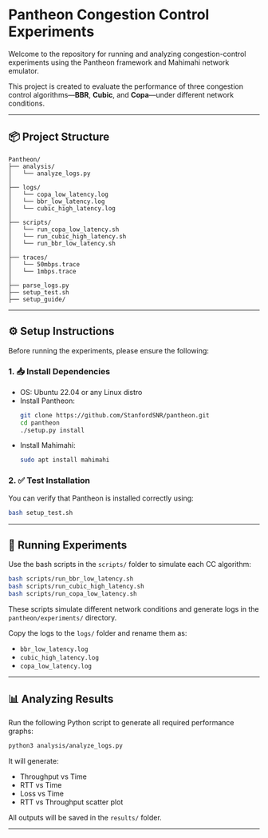 # Pantheon Congestion Control Experiments

Welcome to the repository for running and analyzing congestion-control experiments using the Pantheon framework and Mahimahi network emulator.

This project is created to evaluate the performance of three congestion control algorithms—**BBR**, **Cubic**, and **Copa**—under different network conditions.

---

## 📦 Project Structure

```
Pantheon/
├── analysis/                
│   └── analyze_logs.py
│
├── logs/                    
│   └── copa_low_latency.log
│   └── bbr_low_latency.log
│   └── cubic_high_latency.log
│
├── scripts/               
│   └── run_copa_low_latency.sh
│   └── run_cubic_high_latency.sh
│   └── run_bbr_low_latency.sh
│
├── traces/                  
│   └── 50mbps.trace
│   └── 1mbps.trace
│
├── parse_logs.py            
├── setup_test.sh            
├── setup_guide/             
```

---

## ⚙️ Setup Instructions

Before running the experiments, please ensure the following:

### 1. 📥 Install Dependencies

- OS: Ubuntu 22.04 or any Linux distro
- Install Pantheon:
  ```bash
  git clone https://github.com/StanfordSNR/pantheon.git
  cd pantheon
  ./setup.py install
  ```
- Install Mahimahi:
  ```bash
  sudo apt install mahimahi
  ```

### 2. ✅ Test Installation

You can verify that Pantheon is installed correctly using:
```bash
bash setup_test.sh
```

---

## 🚀 Running Experiments

Use the bash scripts in the `scripts/` folder to simulate each CC algorithm:

```bash
bash scripts/run_bbr_low_latency.sh
bash scripts/run_cubic_high_latency.sh
bash scripts/run_copa_low_latency.sh
```

These scripts simulate different network conditions and generate logs in the `pantheon/experiments/` directory.

Copy the logs to the `logs/` folder and rename them as:
- `bbr_low_latency.log`
- `cubic_high_latency.log`
- `copa_low_latency.log`

---

## 📊 Analyzing Results

Run the following Python script to generate all required performance graphs:

```bash
python3 analysis/analyze_logs.py
```

It will generate:
- Throughput vs Time
- RTT vs Time
- Loss vs Time
- RTT vs Throughput scatter plot

All outputs will be saved in the `results/` folder.

---



